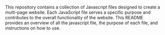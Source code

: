 This repository contains a collection of Javascript files designed to create a multi-page website. Each JavaScript file serves a specific purpose and contributes to the overall functionality of the website. This README provides an overview of all the javascript file, the purpose of each file, and instructions on how to use.